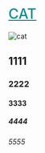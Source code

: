 <!DOCTYPE html>
<html lang="en">
<head>
    <meta charset="UTF-8">
    <meta http-equiv="X-UA-Compatible" content="IE=edge">
    <meta name="viewport" content="width=device-width, initial-scale=1.0">
    <title>Document</title>
    <style> h1 {
        color: rgb(15, 141, 148);
        font-weight: 500;
        font-style: initial;
        text-decoration: wavy;
    }
    .box {
        width: 100px;
        height: 100px;
        background-color: rgb(192, 71, 130);
        background-size: contain;
        background-repeat:no-repeat;
        background-position: center;
        background-image: url(http://gg.gg/13ntmu);
    }
     </style>

</head>
<body>
    <h1><u>CAT</u></h1>
    <img src="http://gg.gg/13ntmu" alt="cat">  
    <h2>1111</h2>
    <h3>2222</h3>
    <h4>3333</h4>
    <h5>4444</h5>
    <h6>5555</h6>
</body>
</html>
